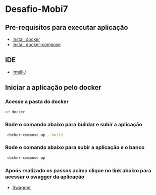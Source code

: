 # Desafio-Mobi7

## Pre-requisitos para executar aplicação
- [Install docker](https://docs.docker.com/engine/install/)
- [Install docker-compose](https://docs.docker.com/compose/install/)

## IDE
- [IntelliJ](https://www.jetbrains.com/idea/download/#section=linux)

## Iniciar a aplicação pelo docker
### Acesse a pasta do docker
```sh
cd docker
```
### Rode o comando abaixo para buildar e subir a aplicação
```sh
 docker-compose up --build
```

### Rode o comando abaixo para subir a aplicação e o banco
```sh
 docker-compose up
```
### Apoós realizado os passos acima clique no link abaixo para acessar o swagger da aplicação
- [Swagger](http://localhost:8080/swagger-ui/index.html)
